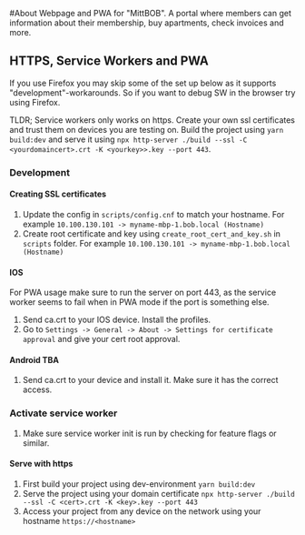 #About
Webpage and PWA for "MittBOB". A portal where members can get information about their membership,
buy apartments, check invoices and more.

## HTTPS, Service Workers and PWA
If you use Firefox you may skip some of the set up below as it supports "development"-workarounds.
So if you want to debug SW in the browser try using Firefox.

TLDR; Service workers only works on https. Create your own ssl certificates and trust them on devices you are testing on.
Build the project using `yarn build:dev` and serve it using `npx http-server ./build --ssl -C <yourdomaincert>.crt -K <yourkey>>.key --port 443`.
### Development
#### Creating SSL certificates
1. Update the config in `scripts/config.cnf` to match your hostname. For example `10.100.130.101 -> myname-mbp-1.bob.local (Hostname)`
2. Create root certificate and key using `create_root_cert_and_key.sh` in `scripts` folder. For example `10.100.130.101 -> myname-mbp-1.bob.local (Hostname)`
#### IOS
For PWA usage make sure to run the server on port 443, as the service worker seems to fail when in PWA mode if the port is something else.
1. Send ca.crt to your IOS device. Install the profiles.
2. Go to `Settings -> General -> About -> Settings for certificate approval` and give your cert root approval.
#### Android TBA
1. Send ca.crt to your device and install it. Make sure it has the correct access.
### Activate service worker
1. Make sure service worker init is run by checking for feature flags or similar.
#### Serve with https
1. First build your project using dev-environment `yarn build:dev`
2. Serve the project using your domain certificate `npx http-server ./build --ssl -C <cert>.crt -K <key>.key --port 443`
3. Access your project from any device on the network using your hostname `https://<hostname>`